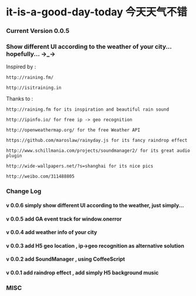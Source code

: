 it-is-a-good-day-today 今天天气不错
==================
### Current Version 0.0.5
### Show different UI according to the weather of your city... hopefully... →_→


Inspired by :

    http://raining.fm/ 
    
    http://isitraining.in
    
Thanks to :

	http://raining.fm for its inspiration and beautiful rain sound

	http://ipinfo.io/ for free ip -> geo recognition

    http://openweathermap.org/ for the free Weather API
    
    https://github.com/maroslaw/rainyday.js for its fancy raindrop effect

	http://www.schillmania.com/projects/soundmanager2/ for its great audio plugin

	http://wide-wallpapers.net/?s=shanghai for its nice pics
    
	http://weibo.com/311488805     

### Change Log

#### v 0.0.6 simply show different UI according to the weather, just simply...
#### v 0.0.5 add GA event track for window.onerror
#### v 0.0.4 add weather info of your city 
#### v 0.0.3 add H5 geo location , ip->geo recognition as alternative solution
#### v 0.0.2 add SoundManager , using CoffeeScript 
#### v 0.0.1 add raindrop effect , add simply H5 background music


### MISC

 